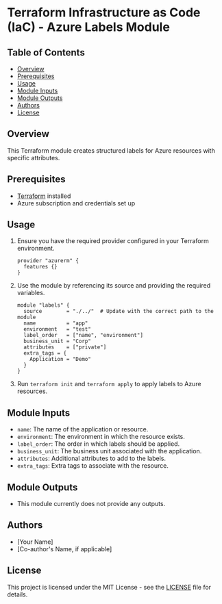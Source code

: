 # Terraform Infrastructure as Code (IaC) - Azure Labels Module

## Table of Contents
- [Overview](#overview)
- [Prerequisites](#prerequisites)
- [Usage](#usage)
- [Module Inputs](#module-inputs)
- [Module Outputs](#module-outputs)
- [Authors](#authors)
- [License](#license)

## Overview
This Terraform module creates structured labels for Azure resources with specific attributes.

## Prerequisites
- [Terraform](https://www.terraform.io/downloads.html) installed
- Azure subscription and credentials set up

## Usage

1. Ensure you have the required provider configured in your Terraform environment.

    ```hcl
    provider "azurerm" {
      features {}
    }
    ```

2. Use the module by referencing its source and providing the required variables.

    ```hcl
    module "labels" {
      source        = "./../"  # Update with the correct path to the module
      name          = "app"
      environment   = "test"
      label_order   = ["name", "environment"]
      business_unit = "Corp"
      attributes    = ["private"]
      extra_tags = {
        Application = "Demo"
      }
    }
    ```

3. Run `terraform init` and `terraform apply` to apply labels to Azure resources.

## Module Inputs

- `name`: The name of the application or resource.
- `environment`: The environment in which the resource exists.
- `label_order`: The order in which labels should be applied.
- `business_unit`: The business unit associated with the application.
- `attributes`: Additional attributes to add to the labels.
- `extra_tags`: Extra tags to associate with the resource.

## Module Outputs

- This module currently does not provide any outputs.

## Authors
- [Your Name]
- [Co-author's Name, if applicable]

## License
This project is licensed under the MIT License - see the [LICENSE](https://github.com/opz0/terraform-azure-labels/blob/README/LICENSE.txt) file for details.


